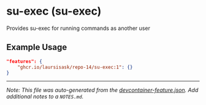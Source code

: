 
# su-exec (su-exec)

Provides su-exec for running commands as another user

## Example Usage

```json
"features": {
    "ghcr.io/laursisask/repo-14/su-exec:1": {}
}
```





---

_Note: This file was auto-generated from the [devcontainer-feature.json](https://github.com/laursisask/repo-14/blob/main/features/src/su-exec/devcontainer-feature.json).  Add additional notes to a `NOTES.md`._
